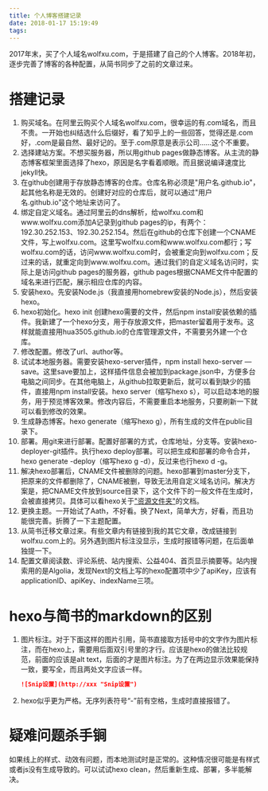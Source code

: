 ```yaml
---
title: 个人博客搭建记录
date: 2018-01-17 15:19:49
tags:
---
```

2017年末，买了个人域名wolfxu.com，于是搭建了自己的个人博客。2018年初，逐步完善了博客的各种配置，从简书同步了之前的文章过来。

# 搭建记录

1. 购买域名。在阿里云购买个人域名wolfxu.com，很幸运的有.com域名，而且不贵。一开始也纠结选什么后缀好，看了知乎上的一些回答，觉得还是.com好，.com是最自然、最好记的。至于.com原意是表示公司……这个不重要。<!-- more -->
2. 选择建站方案。不想买服务器，所以用github pages做静态博客。从主流的静态博客框架里面选择了hexo，原因是名字看着顺眼。而且据说编译速度比jekyll快。
3. 在github创建用于存放静态博客的仓库。仓库名称必须是"用户名.github.io"，起其他名称是无效的。创建好对应的仓库后，就可以通过"用户名.github.io"这个地址来访问了。
4. 绑定自定义域名。通过阿里云的dns解析，给wolfxu.com和www.wolfxu.com添加A记录到github pages的ip，有两个：192.30.252.153、192.30.252.154。然后在github的仓库下创建一个CNAME文件，写上wolfxu.com。这里写wolfxu.com和www.wolfxu.com都行；写wolfxu.com的话，访问www.wolfxu.com时，会被重定向到wolfxu.com；反过来的话，就重定向到www.wolfxu.com。通过我们的自定义域名访问时，实际上是访问github pages的服务器，github pages根据CNAME文件中配置的域名来进行匹配，展示相应仓库的内容。
5. 安装hexo。先安装Node.js（我直接用homebrew安装的Node.js），然后安装hexo。
6. hexo初始化。hexo init 创建hexo需要的文件，然后npm install安装依赖的插件。我新建了一个hexo分支，用于存放源文件，把master留着用于发布。这样就能直接用hua3505.github.io的仓库管理源文件，不需要另外建一个仓库。
7. 修改配置。修改了url、author等。
8. 试试本地服务器。需要安装hexo-server插件，npm install hexo-server —save。这里save要加上，这样插件信息会被加到package.json中，方便多台电脑之间同步。在其他电脑上，从github拉取更新后，就可以看到缺少的插件，直接用npm install安装。hexo server（缩写hexo s），可以启动本地的服务，用于预览博客效果。修改内容后，不需要重启本地服务，只要刷新一下就可以看到修改的效果。
9. 生成静态博客。hexo generate（缩写hexo g），所有生成的文件在public目录下。
10. 部署。用git来进行部署。配置好部署的方式，仓库地址，分支等。安装hexo-deployer-git插件。执行hexo deploy部署。可以把生成和部署的命令合并，hexo generate -deploy（缩写hexo g -d），反过来也行hexo d -g。
11. 解决hexo部署后，CNAME文件被删除的问题。hexo部署到master分支下，把原来的文件都删除了，CNAME被删，导致无法用自定义域名访问。解决方案是，把CNAME文件放到source目录下，这个文件下的一般文件在生成时，会被直接拷贝。具体可以看hexo关于["资源文件夹"](https://hexo.io/zh-cn/docs/asset-folders.html)的文档。
12. 更换主题。一开始试了Aath，不好看。换了Next，简单大方，好看，而且功能很完善。折腾了一下主题配置。
13. 从简书迁移文章过来。有些文章内有链接到我的其它文章，改成链接到wolfxu.com上的。另外遇到图片标注没显示，生成时报错等问题，在后面单独提一下。
14. 配置文章阅读数、评论系统、站内搜索、公益404、首页显示摘要等。站内搜索用的是Algolia，发现Next的文档上写的hexo配置项中少了apiKey，应该有applicationID、apiKey、indexName三项。


# hexo与简书的markdown的区别

1. 图片标注。对于下面这样的图片引用，简书直接取方括号中的文字作为图片标注，而在hexo上，需要用后面双引号里的才行。应该是hexo的做法比较规范，前面的应该是alt text，后面的才是图片标注。为了在两边显示效果能保持一致，要写全，而且两处文字应该一样。

   ```markdown
   ![Snip设置](http://xxx "Snip设置")
   ```

2. hexo似乎更为严格。无序列表符号“-”前有空格，生成时直接报错了。

# 疑难问题杀手锏

如果线上的样式、动效有问题，而本地测试时是正常的。这种情况很可能是有样式或者js没有生成导致的。可以试试hexo clean，然后重新生成、部署，多半能解决。
